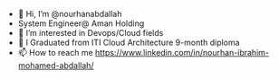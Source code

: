 - 👋 Hi, I’m @nourhanabdallah
- System Engineer@ Aman Holding
- 👀 I’m interested in Devops/Cloud fields
- 🌱 I Graduated from  ITI Cloud Architecture 9-month diploma 
- 📫 How to reach me  https://www.linkedin.com/in/nourhan-ibrahim-mohamed-abdallah/

<!---
nourhanabdallah/nourhanabdallah is a ✨ special ✨ repository because its `README.md` (this file) appears on your GitHub profile.
You can click the Preview link to take a look at your changes.
--->
